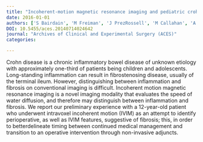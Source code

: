 ```yaml
---
title: "Incoherent-motion magnetic resonance imaging and pediatric crohn disease"
date: 2016-01-01
authors: ['S Bairdain', 'M Freiman', 'J PrezRossell', 'M Callahan', 'A Bousvaros', 'S Warfield', 'B Linden']
DOI: 10.5455/aces.20140714024642
journal: "Archives of Clinical and Experimental Surgery (ACES)"
categories: 

---
```

Crohn disease is a chronic inflammatory bowel disease of unknown etiology with approximately one-third of patients being children and adolescents. Long-standing inflammation can result in fibrostenosing disease, usually of the terminal ileum. However, distinguishing between inflammation and fibrosis on conventional imaging is difficult. Incoherent motion magnetic resonance imaging is a novel imaging modality that evaluates the speed of water diffusion, and therefore may distinguish between inflammation and fibrosis. We report our preliminary experience with a 12-year-old patient who underwent intravoxel incoherent motion (IVIM) as an attempt to identify perioperative, as well as IVIM features, suggestive of fibrosis; this, in order to betterdelineate timing between continued medical management and transition to an operative intervention through non-invasive adjuncts.
            